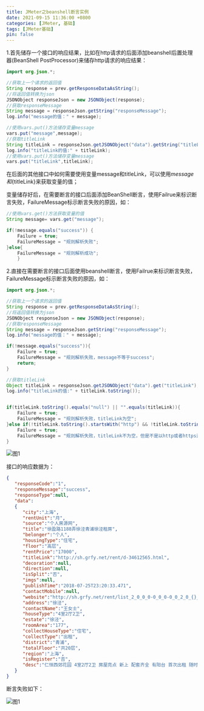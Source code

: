 ```yaml
---
title: JMeter之beanshell断言实例
date: 2021-09-15 11:36:00 +0800
categories: [JMeter, 基础]
tags: [JMeter基础]
pin: false
---
```



1.首先储存一个接口的响应结果，比如在http请求的后面添加beanshell后置处理器(BeanShell PostProcessor)来储存http请求的响应结果：


```java
import org.json.*;

//获取上一个请求的返回值
String response = prev.getResponseDataAsString();
//将返回值转换为json
JSONObject responseJson = new JSONObject(response);
//获取responseMessage
String message = responseJson.getString("responseMessage");
log.info("message的值：" + message);

//使用vars.put()方法储存变量message
vars.put("message",message);
//获取titleLink
String titleLink = responseJson.getJSONObject("data").getString("titleLink");
log.info("titleLink的值:" + titleLink);
//使用vars.put()方法储存变量message
vars.put("titleLink",titleLink);
```


在后面的其他接口中如何需要使用变量message和titleLink，可以使用${message}和${titleLink}来获取变量的值；

变量储存好后，在需要断言的接口后面添加BeanShell断言，使用Failrue来标识断言失败，FailureMessage标示断言失败的原因，如：


```java
//使用vars.get()方法获取变量的值
String message= vars.get("message");

if(!message.equals("success")) {
    Failure = true;
    FailureMessage = "规则解析失败";
}else{
    FailureMessage = "规则解析成功";
    }
```

2.直接在需要断言的接口后面使用beanshell断言，使用Failrue来标识断言失败，FailureMessage标示断言失败的原因，如：


```java
import org.json.*;

//获取上一个请求的返回值
String response = prev.getResponseDataAsString();
//将返回值转换为json
JSONObject responseJson = new JSONObject(response);
//获取responseMessage
String message = responseJson.getString("responseMessage");
log.info("message的值：" + message);

if(!message.equals("success")){
    Failure = true;
    FailureMessage = "规则解析失败，message不等于success";
    return;
}

//获取titleLink
Object titleLink = responseJson.getJSONObject("data").get("titleLink");
log.info("titleLink的值:" + titleLink.toString());


if(titleLink.toString().equals("null") || "".equals(titleLink)){
    Failure = true;
    FailureMessage = "规则解析失败，titleLink为空";
}else if(!titleLink.toString().startsWith("http") && !titleLink.toString().startsWith("https")){
    Failure = true;
    FailureMessage = "规则解析失败，titleLink不为空，但是不是以http或者https开头的";
}
```

![图1](https://cdn.jsdelivr.net/gh/3wsea/blog-images@master/commons/20210915/0915-1-1.png)

接口的响应数据为：

```json
{
   "responseCode":"1",
   "responseMessage":"success",
   "responseType":null,
   "data":
   {
      "city":"上海",
      "rentUnit":"月",
      "source":"个人房源网",
      "title":"徐盈路1188弄徐泾青浦徐泾租房",
      "belonger":"个人",
      "housingType":"住宅",
      "floor":"高层",
      "rentPrice":"17000",
      "titleLink":"http://sh.grfy.net/rent/d-34612565.html",
      "decoration":null,
      "direction":null,
      "isSplit":"否",
      "imgs":null,
      "publishTime":"2018-07-25T23:20:33.471",
      "contactMobile":null,
      "website":"http://sh.grfy.net/rent/list_2_0_0_0-0_0_0-0_0_2_0_{}_.html",
      "address":"徐泾",
      "contactName":"王女士",
      "houseType":"4室2厅2卫",
      "estate":"徐泾",
      "roomArea":"177",
      "collectHouseType":"住宅",
      "collectType":"出租",
      "district":"青浦",
      "totalFloor":"共20层",
      "region":"上海",
      "isRegister":"否",
      "desc":"仁恒西郊花园 4室2厅2卫 房屋亮点 新上 配套齐全 有阳台 首次出租 随时看房 出租要求 一家人 一年起租 租户稳定 作息正常 房源描述小区环境好，物业管理成熟，私人会所实施配套齐全，临近地铁17号徐盈站，周边多所国际学校，仁恒的房子品质有保障。无中介费。"
   }
}
```



   断言失败如下：

![图1](https://cdn.jsdelivr.net/gh/3wsea/blog-images@master/commons/20210915/0915-1-2.png)